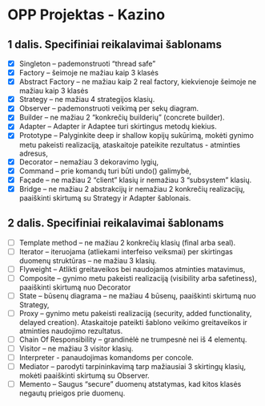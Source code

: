 # OPP Projektas - Kazino

## 1 dalis. Specifiniai reikalavimai šablonams

- [x] Singleton – pademonstruoti “thread safe”
- [x] Factory – šeimoje ne mažiau kaip 3 klasės
- [x] Abstract Factory – ne mažiau kaip 2 real factory, kiekvienoje šeimoje ne mažiau kaip 3 klasės
- [x] Strategy – ne mažiau 4 strategijos klasių.
- [x] Observer – pademonstruoti veikimą per sekų diagram.
- [x] Builder – ne mažiau 2 “konkrečių builderių” (concrete builder).
- [x] Adapter – Adapter ir Adaptee turi skirtingus metodų kiekius.
- [x] Prototype – Palyginkite deep ir shallow kopijų sukūrimą, mokėti gynimo metu pakeisti realizaciją, ataskaitoje pateikite rezultatus - atminties adresus,
- [x] Decorator – nemažiau 3 dekoravimo lygių,
- [x] Command – prie komandų turi būti undo() galimybė,
- [x] Façade – ne mažiau 2 “client” klasių ir nemažiau 3 “subsystem” klasių.
- [x] Bridge – ne mažiau 2 abstrakcijų ir nemažiau 2 konkrečių realizacijų, paaiškinti skirtumą su Strategy ir Adapter šablonais.

## 2 dalis. Specifiniai reikalavimai šablonams

- [ ] Template method – ne mažiau 2 konkrečių klasių (final arba seal).
- [ ] Iterator – iteruojama (atliekami interfeiso veiksmai) per skirtingas duomenų struktūras – ne mažiau 3 klasių.
- [ ] Flyweight – Atlikti greitaveikos bei naudojamos atminties matavimus,
- [ ] Composite – gynimo metu pakeisti realizaciją (visibility arba safetiness), paaiškinti skirtumą nuo Decorator
- [ ] State – būsenų diagrama – ne mažiau 4 būsenų, paaiškinti skirtumą nuo Strategy,
- [ ] Proxy – gynimo metu pakeisti realizaciją (security, added functionality, delayed creation). Ataskaitoje pateikti šablono veikimo greitaveikos ir atminties naudojimo rezultatus.
- [ ] Chain Of Responsibility – grandinėlė ne trumpesnė nei iš 4 elementų.
- [ ] Visitor – ne mažiau 3 visitor klasių.
- [ ] Interpreter - panaudojimas komandoms per concole.
- [ ] Mediator – parodyti tarpininkavimą tarp mažiausiai 3 skirtingų klasių, mokėti paaiškinti skirtumą su Observer.
- [ ] Memento – Saugus “secure” duomenų atstatymas, kad kitos klasės negautų prieigos prie duomenų.
